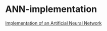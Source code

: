 # ANN-implementation
[Implementation of an Artificial Neural Network]([OneNeuron](https://pypi.org/project/OneNeuron-pypi-KarthikArumugam3/))
